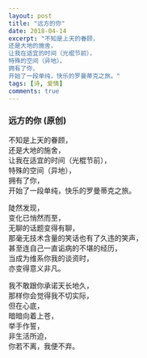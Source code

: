 ```yaml
---
layout: post
title: "远方的你"
date: 2018-04-14
excerpt: "不知是上天的眷顾，  
还是大地的施舍，  
让我在适宜的时间（光棍节前），  
特殊的空间（异地），  
拥有了你，  
开始了一段单纯，快乐的罗曼蒂克之旅。"
tags: [诗, 爱情]
comments: true
---
```


### 远方的你 (原创)

不知是上天的眷顾，  
还是大地的施舍，  
让我在适宜的时间（光棍节前），  
特殊的空间（异地），  
拥有了你，  
开始了一段单纯，快乐的罗曼蒂克之旅。  

陡然发现，  
变化已悄然而至，  
无聊的话题变得有聊，  
那毫无技术含量的笑话也有了久违的笑声，  
甚至连自己一直诟病的不堪的经历，  
当成为维系你我的谈资时，  
亦变得意义非凡。  
  
我不敢跟你承诺天长地久，  
那样你会觉得我不切实际，  
但在心底，  
暗暗向着上苍，  
举手作誓，  
非生活所迫，  
你若不离，我便不弃。
